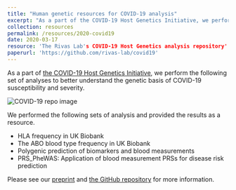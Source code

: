 ```yaml
---
title: "Human genetic resources for COVID-19 analysis"
excerpt: "As a part of the COVID-19 Host Genetics Initiative, we perform the following set of analyses to better understand the genetic basis of COVID-19 susceptibility and severity.<br/><img src='/images/500x300.png'>"
collection: resources
permalink: /resources/2020-covid19
date: 2020-03-17
resource: 'The Rivas Lab's COVID-19 Host Genetics analysis repository'
paperurl: 'https://github.com/rivas-lab/covid19'
---
```


As a part of [the COVID-19 Host Genetics Initiative](https://covid19hg.netlify.com/), we perform the following set of analyses to better understand the genetic basis of COVID-19 susceptibility and severity.

![COVID-19 repo image](/images/500x300.png)

We performed the following sets of analysis and provided the results as a resource.

- HLA frequency in UK Biobank
- The ABO blood type frequency in UK Biobank
- Polygenic prediction of biomarkers and blood measurements
- PRS_PheWAS: Application of blood measurement PRSs for disease risk prediction

Please see our [preprint](/publication/preprint-2020-03-24-covid19) and [the GitHub repository](https://github.com/rivas-lab/covid19) for more information.
